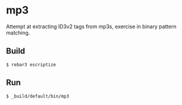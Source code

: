mp3
=====

Attempt at extracting ID3v2 tags from mp3s, exercise in binary pattern matching.

Build
-----

    $ rebar3 escriptize

Run
---

    $ _build/default/bin/mp3
